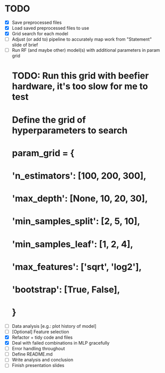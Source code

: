 # TODO

- [x] Save preprocessed files
- [x] Load saved preprocessed files to use
- [x] Grid search for each model
- [ ] Adjust (or add to) pipeline to accurately map work from "Statement" slide of brief
- [ ] Run RF (and maybe other) model(s) with additional parameters in param grid
    # TODO: Run this grid with beefier hardware, it's too slow for me to test
    # Define the grid of hyperparameters to search
    # param_grid = {
    #     'n_estimators': [100, 200, 300],  
    #     'max_depth': [None, 10, 20, 30], 
    #     'min_samples_split': [2, 5, 10], 
    #     'min_samples_leaf': [1, 2, 4],   
    #     'max_features': ['sqrt', 'log2'],
    #     'bootstrap': [True, False],      
    # }
- [ ] Data analysis [e.g.: plot history of model]
- [ ] [Optional] Feature selection
- [x] Refactor + tidy code and files
- [x] Deal with failed combinations in MLP gracefully
- [ ] Error handling throughout
- [ ] Define README.md
- [ ] Write analysis and conclusion
- [ ] Finish presentation slides